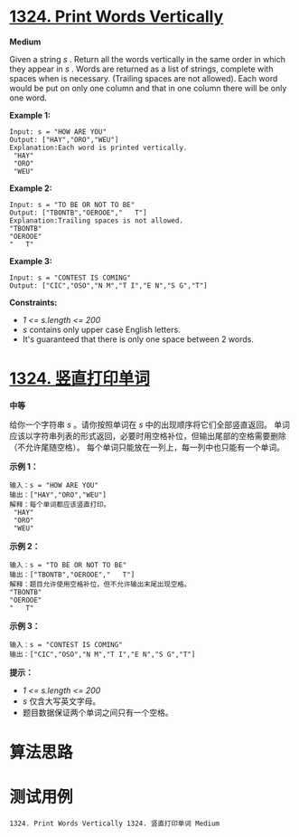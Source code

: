# [1324. Print Words Vertically][enTitle]

**Medium**

Given a string  *s* . Return all the words vertically in the same order in which they appear in  *s* . Words are returned as a list of strings, complete with spaces when is necessary. (Trailing spaces are not allowed). Each word would be put on only one column and that in one column there will be only one word.



**Example 1:** 

```
Input: s = "HOW ARE YOU"
Output: ["HAY","ORO","WEU"]
Explanation:Each word is printed vertically. 
 "HAY"
 "ORO"
 "WEU"

```

**Example 2:** 

```
Input: s = "TO BE OR NOT TO BE"
Output: ["TBONTB","OEROOE","   T"]
Explanation:Trailing spaces is not allowed. 
"TBONTB"
"OEROOE"
"   T"

```

**Example 3:** 

```
Input: s = "CONTEST IS COMING"
Output: ["CIC","OSO","N M","T I","E N","S G","T"]

```



**Constraints:** 

-  *1 <= s.length <= 200*  
-  *s*  contains only upper case English letters. 
- It's guaranteed that there is only one space between 2 words.


# [1324. 竖直打印单词][cnTitle]

**中等**

给你一个字符串  *s* 。请你按照单词在  *s*  中的出现顺序将它们全部竖直返回。 单词应该以字符串列表的形式返回，必要时用空格补位，但输出尾部的空格需要删除（不允许尾随空格）。 每个单词只能放在一列上，每一列中也只能有一个单词。



**示例 1：** 

```
输入：s = "HOW ARE YOU"
输出：["HAY","ORO","WEU"]
解释：每个单词都应该竖直打印。 
 "HAY"
 "ORO"
 "WEU"

```

**示例 2：** 

```
输入：s = "TO BE OR NOT TO BE"
输出：["TBONTB","OEROOE","   T"]
解释：题目允许使用空格补位，但不允许输出末尾出现空格。
"TBONTB"
"OEROOE"
"   T"

```

**示例 3：** 

```
输入：s = "CONTEST IS COMING"
输出：["CIC","OSO","N M","T I","E N","S G","T"]

```



**提示：** 

-  *1 <= s.length <= 200*  
-  *s*  仅含大写英文字母。 
- 题目数据保证两个单词之间只有一个空格。




# 算法思路

# 测试用例
```
1324. Print Words Vertically 1324. 竖直打印单词 Medium
```

[enTitle]: https://leetcode.com/problems/print-words-vertically/
[cnTitle]: https://leetcode-cn.com/problems/print-words-vertically/
